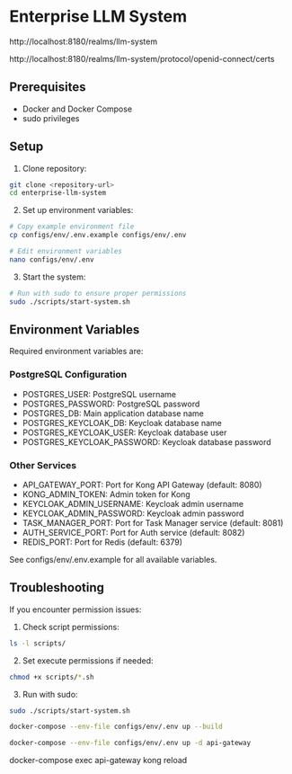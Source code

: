 # Enterprise LLM System

http://localhost:8180/realms/llm-system

http://localhost:8180/realms/llm-system/protocol/openid-connect/certs

## Prerequisites

- Docker and Docker Compose
- sudo privileges

## Setup

1. Clone repository:
```bash
git clone <repository-url>
cd enterprise-llm-system
```

2. Set up environment variables:
```bash
# Copy example environment file
cp configs/env/.env.example configs/env/.env

# Edit environment variables
nano configs/env/.env
```

3. Start the system:
```bash
# Run with sudo to ensure proper permissions
sudo ./scripts/start-system.sh
```

## Environment Variables

Required environment variables are:

### PostgreSQL Configuration
- POSTGRES_USER: PostgreSQL username
- POSTGRES_PASSWORD: PostgreSQL password
- POSTGRES_DB: Main application database name
- POSTGRES_KEYCLOAK_DB: Keycloak database name
- POSTGRES_KEYCLOAK_USER: Keycloak database user
- POSTGRES_KEYCLOAK_PASSWORD: Keycloak database password

### Other Services
- API_GATEWAY_PORT: Port for Kong API Gateway (default: 8080)
- KONG_ADMIN_TOKEN: Admin token for Kong
- KEYCLOAK_ADMIN_USERNAME: Keycloak admin username
- KEYCLOAK_ADMIN_PASSWORD: Keycloak admin password
- TASK_MANAGER_PORT: Port for Task Manager service (default: 8081)
- AUTH_SERVICE_PORT: Port for Auth service (default: 8082)
- REDIS_PORT: Port for Redis (default: 6379)

See configs/env/.env.example for all available variables.

## Troubleshooting

If you encounter permission issues:

1. Check script permissions:
```bash
ls -l scripts/
```

2. Set execute permissions if needed:
```bash
chmod +x scripts/*.sh
```

3. Run with sudo:
```bash
sudo ./scripts/start-system.sh
``` 

```bash
docker-compose --env-file configs/env/.env up --build 

docker-compose --env-file configs/env/.env up -d api-gateway
```

docker-compose exec api-gateway kong reload